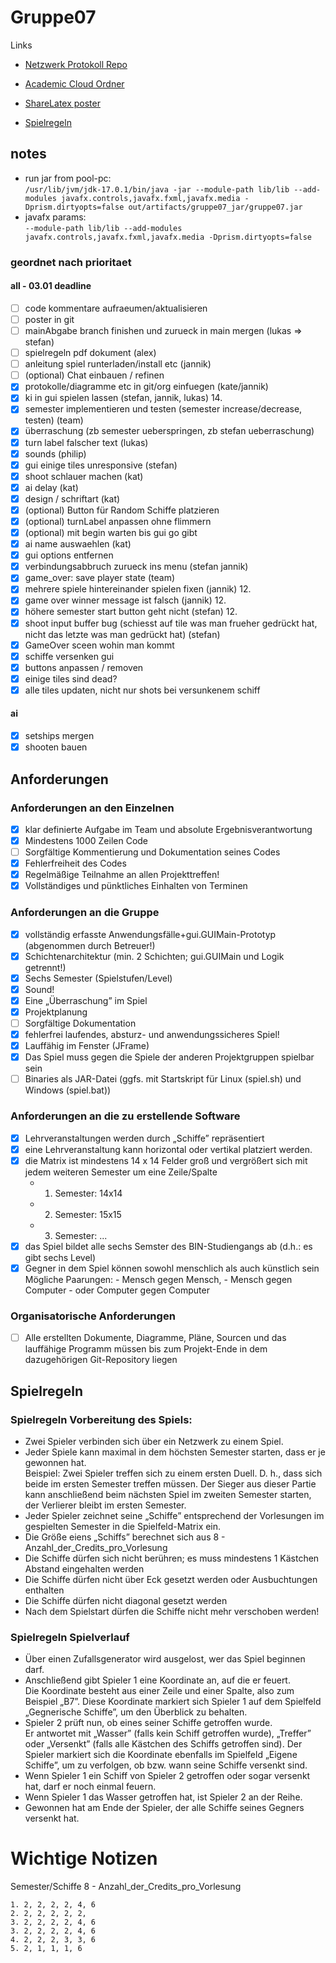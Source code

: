 # Gruppe07

Links

- [Netzwerk Protokoll Repo](https://lab.it.hs-hannover.de/tcm-ss5-u1/progpr22-23-api)
- [Academic Cloud Ordner](https://sync.academiccloud.de/index.php/apps/files/?dir=/ProgProj2223)
- [ShareLatex poster ](https://sharelatex.gwdg.de/read/kjxszbbjyjxm) 


- [Spielregeln](org/abgaben/Spielregeln.pdf)

## notes
- run jar from pool-pc: <br>`/usr/lib/jvm/jdk-17.0.1/bin/java -jar --module-path lib/lib --add-modules javafx.controls,javafx.fxml,javafx.media -Dprism.dirtyopts=false out/artifacts/gruppe07_jar/gruppe07.jar`
- javafx params: <br>`--module-path lib/lib --add-modules javafx.controls,javafx.fxml,javafx.media -Dprism.dirtyopts=false`


### geordnet nach prioritaet
#### all - 03.01 deadline
- [ ] code kommentare aufraeumen/aktualisieren
- [ ] poster in git
- [ ] mainAbgabe branch finishen und zurueck in main mergen (lukas => stefan)
- [ ] spielregeln pdf dokument (alex)
- [ ] anleitung spiel runterladen/install etc (jannik)
- [ ] (optional) Chat einbauen / refinen
- [x] protokolle/diagramme etc in git/org einfuegen (kate/jannik)
- [x] ki in gui spielen lassen (stefan, jannik, lukas) 14.
- [x] semester implementieren und testen (semester increase/decrease, testen) (team)
- [x] überraschung (zb semester ueberspringen, zb stefan ueberraschung) 
- [x] turn label falscher text (lukas)
- [x] sounds (philip)
- [x] gui einige tiles unresponsive (stefan)
- [x] shoot schlauer machen (kat)
- [x] ai delay (kat)
- [x] design / schriftart (kat)
- [x] (optional) Button für Random Schiffe platzieren
- [x] (optional) turnLabel anpassen ohne flimmern
- [x] (optional) mit begin warten bis gui go gibt
- [x] ai name auswaehlen (kat)
- [x] gui options entfernen
- [x] verbindungsabbruch zurueck ins menu (stefan jannik)
- [x] game_over: save player state (team)
- [x] mehrere spiele hintereinander spielen fixen (jannik) 12.
- [x] game over winner message ist falsch (jannik) 12.
- [X] höhere semester start button geht nicht (stefan) 12.
- [x] shoot input buffer bug (schiesst auf tile was man frueher gedrückt hat, nicht das letzte was man gedrückt hat) (stefan)
- [x] GameOver sceen wohin man kommt
- [x] schiffe versenken gui
- [x] buttons anpassen / removen
- [x] einige tiles sind dead?
- [x] alle tiles updaten, nicht nur shots bei versunkenem schiff

#### ai
- [x] setships mergen
- [x] shooten bauen

## Anforderungen

### Anforderungen an den Einzelnen

- [x] klar definierte Aufgabe im Team und absolute Ergebnisverantwortung
- [x] Mindestens 1000 Zeilen Code
- [ ] Sorgfältige Kommentierung und Dokumentation seines Codes
- [x] Fehlerfreiheit des Codes
- [x] Regelmäßige Teilnahme an allen Projekttreffen!
- [x] Vollständiges und pünktliches Einhalten von Terminen

### Anforderungen an die Gruppe
- [x] vollständig erfasste Anwendungsfälle+gui.GUIMain-Prototyp (abgenommen durch Betreuer!)
- [x] Schichtenarchitektur (min. 2 Schichten; gui.GUIMain und Logik getrennt!)
- [x] Sechs Semester (Spielstufen/Level)
- [x] Sound!
- [x] Eine „Überraschung” im Spiel
- [x] Projektplanung
- [ ] Sorgfältige Dokumentation
- [x] fehlerfrei laufendes, absturz- und anwendungssicheres Spiel!
- [x] Lauffähig im Fenster (JFrame)
- [x] Das Spiel muss gegen die Spiele der anderen Projektgruppen spielbar sein
- [ ] Binaries als JAR-Datei (ggfs. mit Startskript für Linux (spiel.sh) und Windows (spiel.bat))

### Anforderungen an die zu erstellende Software
- [x] Lehrveranstaltungen werden durch „Schiffe” repräsentiert
- [x] eine Lehrveranstaltung kann horizontal oder vertikal platziert werden.
- [x] die Matrix ist mindestens 14 x 14 Felder groß und vergrößert sich mit jedem weiteren Semester um eine Zeile/Spalte
    - 1. Semester: 14x14
    - 2. Semester: 15x15
    - 3. Semester: ...
- [x] das Spiel bildet alle sechs Semster des BIN-Studiengangs ab (d.h.: es gibt sechs Level)
- [x] Gegner in dem Spiel können sowohl menschlich als auch künstlich sein  
    Mögliche Paarungen:
        - Mensch gegen Mensch,
        - Mensch gegen Computer
        - oder Computer gegen Computer

### Organisatorische Anforderungen
- [ ] Alle erstellten Dokumente, Diagramme, Pläne, Sourcen und das lauffähige Programm müssen bis zum Projekt-Ende in dem dazugehörigen Git-Repository liegen



## Spielregeln

### Spielregeln Vorbereitung des Spiels:
- Zwei Spieler verbinden sich über ein Netzwerk zu einem Spiel.
- Jeder Spiele kann maximal in dem höchsten Semester starten, dass er je gewonnen hat.  
    Beispiel: Zwei Spieler treffen sich zu einem ersten Duell. D. h., dass sich beide
    im ersten Semester treffen müssen. Der Sieger aus dieser Partie kann
    anschließend beim nächsten Spiel im zweiten Semester starten, der Verlierer
    bleibt im ersten Semester.
- Jeder Spieler zeichnet seine „Schiffe” entsprechend der Vorlesungen im gespielten Semester in die Spielfeld-Matrix ein.
- Die Größe eiens „Schiffs” berechnet sich aus 8 - Anzahl_der_Credits_pro_Vorlesung
- Die Schiffe dürfen sich nicht berühren; es muss mindestens 1 Kästchen Abstand eingehalten werden
- Die Schiffe dürfen nicht über Eck gesetzt werden oder Ausbuchtungen enthalten
- Die Schiffe dürfen nicht diagonal gesetzt werden
- Nach dem Spielstart dürfen die Schiffe nicht mehr verschoben werden!

### Spielregeln Spielverlauf
- Über einen Zufallsgenerator wird ausgelost, wer das Spiel beginnen darf.
- Anschließend gibt Spieler 1 eine Koordinate an, auf die er feuert.  
    Die Koordinate besteht aus einer Zeile und einer Spalte, also zum Beispiel „B7”.
    Diese Koordinate markiert sich Spieler 1 auf dem Spielfeld „Gegnerische Schiffe”, um den Überblick zu behalten.
- Spieler 2 prüft nun, ob eines seiner Schiffe getroffen wurde.  
    Er antwortet mit „Wasser” (falls kein Schiff getroffen wurde), „Treffer” oder „Versenkt” (falls alle Kästchen des Schiffs getroffen sind).
    Der Spieler markiert sich die Koordinate ebenfalls im Spielfeld „Eigene Schiffe”, um zu verfolgen, ob
    bzw. wann seine Schiffe versenkt sind.
- Wenn Spieler 1 ein Schiff von Spieler 2 getroffen oder sogar versenkt hat, darf er noch einmal feuern.
- Wenn Spieler 1 das Wasser getroffen hat, ist Spieler 2 an der Reihe.
- Gewonnen hat am Ende der Spieler, der alle Schiffe seines Gegners versenkt hat.


# Wichtige Notizen

Semester/Schiffe
    8 - Anzahl_der_Credits_pro_Vorlesung

    1. 2, 2, 2, 2, 4, 6
    2. 2, 2, 2, 2, 2,
    3. 2, 2, 2, 2, 4, 6
    3. 2, 2, 2, 2, 4, 6
    4. 2, 2, 2, 3, 3, 6
    5. 2, 1, 1, 1, 6
